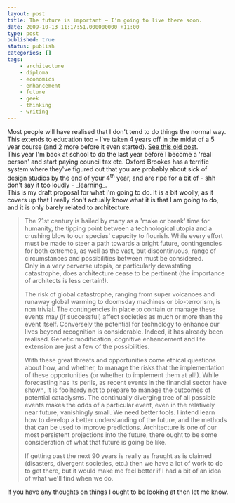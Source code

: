 ```yaml
---
layout: post
title: The future is important – I'm going to live there soon.
date: 2009-10-13 11:17:51.000000000 +11:00
type: post
published: true
status: publish
categories: []
tags:
    - architecture
    - diploma
    - economics
    - enhancement
    - future
    - geek
    - thinking
    - writing
---
```


<p>Most people will have realised that I don't tend to do things the normal way. This extends to education too - I've taken 4 years off in the midst of a 5 year course (and 2 more before it even started). <a title="this needs a bit of updating now, there is ANOTHER year out to contend with!" href="https://notionparallax.co.uk/2008/what-on-earth-have-i-been-up-to">See this old post</a>.<br />
This year I'm back at school to do the last year before I become a 'real person' and start paying council tax etc. Oxford Brookes has a terrific system where they've figured out that you are probably about sick of design studios by the end of your 4<sup>th</sup> year, and are ripe for a bit of - shh don't say it too loudly - _learning_.<br />
This is my draft proposal for what I'm going to do. It is a bit woolly, as it covers up that I really don't actually know what it is that I am going to do, and it is only barely related to architecture.</p>
<blockquote><p>The 21st century is hailed by many as a 'make or break' time for humanity, the tipping point between a technological utopia and a crushing blow to our species' capacity to flourish. While every effort must be made to steer a path towards a bright future, contingencies for both extremes, as well as the vast, but discontinuous, range of circumstances and possibilities between must be considered.<br />
Only in a very perverse utopia, or particularly devastating catastrophe, does architecture cease to be pertinent (the importance of architects is less certain!).</p>
<p>The risk of global catastrophe, ranging from super volcanoes and runaway global warming to doomsday machines or bio-terrorism, is non trivial. The contingencies in place to contain or manage these events may (if successful) affect societies as much or more than the event itself. Conversely the potential for technology to enhance our lives beyond recognition is considerable. Indeed, it has already been realised. Genetic modification, cognitive enhancement and life extension are just a few of the possibilities.</p>
<p>With these great threats and opportunities come ethical questions about how, and whether, to manage the risks that the implementation of these opportunities (or whether to implement them at all!). While forecasting has its perils, as recent events in the financial sector have shown, it is foolhardy not to prepare to manage the outcomes of potential cataclysms. The continually diverging tree of all possible events makes the odds of a particular event, even in the relatively near future, vanishingly small. We need better tools. I intend learn how to develop a better understanding of the future, and the methods that can be used to improve predictions. Architecture is one of our most persistent projections into the future, there ought to be some consideration of what that future is going be like.</p>
<p>If getting past the next 90 years is really as fraught as is claimed (disasters, divergent societies, etc.) then we have a lot of work to do to get there, but it would make me feel better if I had a bit of an idea of what we'll find when we do.</p>
</blockquote>
<p>If you have any thoughts on things I ought to be looking at then let me know.</p>
